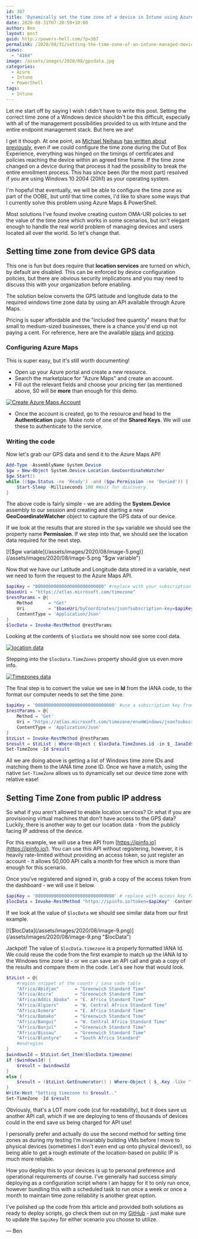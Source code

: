 ```yaml
---
id: 387
title: 'Dynamically set the time zone of a device in Intune using Azure Maps & PowerShell'
date: 2020-08-31T07:20:59+10:00
author: Ben
layout: post
guid: http://powers-hell.com/?p=387
permalink: /2020/08/31/setting-the-time-zone-of-an-intune-managed-device-using-azure-maps-powershell/
views:
  - "4164"
image: /assets/images/2020/08/gpsdata.jpg
categories:
  - Azure
  - Intune
  - PowerShell
tags:
  - Intune
---
```

Let me start off by saying I wish I didn't have to write this post. Setting the correct time zone of a Windows device shouldn't be this difficult, especially with all of the management possibilities provided to us with Intune and the entire endpoint management stack. But here we are!

<!--more-->

I get it though. At one point, as [Michael Neihaus](https://twitter.com/mniehaus) [has written about previously](https://oofhours.com/2019/12/20/configuring-time-zones-part-2/), even if we could configure the time zone during the Out of Box Experience, everything was hinged on the timings of certificates and policies reaching the device within an agreed time frame.
If the time zone changed on a device during that process it had the possibility to break the entire enrollment process. This has since been (for the most part) resolved if you are using Windows 10 2004 (20h1) as your operating system.

I'm hopeful that eventually, we will be able to configure the time zone as part of the OOBE, but until that time comes, I'd like to share some ways that I currently solve this problem using Azure Maps & PowerShell.

Most solutions I've found involve creating custom OMA-URI policies to set the value of the time zone which works in some scenarios, but isn't elegant enough to handle the real world problem of managing devices and users located all over the world. So let's change that.

## Setting time zone from device GPS data

This one is fun but does require that **location services** are turned on which, by default are disabled. This can be enforced by device configuration policies, but there are obvious security implications and you may need to discuss this with your organization before enabling.

The solution below converts the GPS latitude and longitude data to the required windows time zone data by using an API available through Azure Maps.

Pricing is super affordable and the "included free quantity" means that for small to medium-sized businesses, there is a chance you'd end up not paying a cent. For reference, here are the available [plans](https://docs.microsoft.com/en-us/azure/azure-maps/choose-pricing-tier) and [pricing](https://azure.microsoft.com/en-us/pricing/details/azure-maps/).

### Configuring Azure Maps

This is super easy, but it's still worth documenting!

* Open up your Azure portal and create a new resource.
* Search the marketplace for "Azure Maps" and create an account.
* Fill out the relevant fields and choose your pricing tier (as mentioned above, S0 will be **more** than enough for this demo.

[![Create Azure Maps Account](/assets/images/2020/08/image-4.png)](/assets/images/2020/08/image-4.png "Create Azure Maps Account")

  * Once the account is created, go to the resource and head to the **Authentication** page. Make note of one of the **Shared Keys**. We will use these to authenticate to the service.

### Writing the code

Now let's grab our GPS data and send it to the Azure Maps API!

```PowerShell
Add-Type -AssemblyName System.Device
$gw = New-Object System.Device.Location.GeoCoordinateWatcher
$gw.Start()
while (($gw.Status -ne 'Ready') -and ($gw.Permission -ne 'Denied')) {
    Start-Sleep -Milliseconds 100 #Wait for discovery.
}
```

The above code is fairly simple - we are adding the **System.Device** assembly to our session and creating and starting a new **GeoCoordinateWatcher** object to capture the GPS data of our device.

If we look at the results that are stored in the `$gw` variable we should see the property name **Permission**. If we step into that, we should see the location data required for the next step.

[![$gw variable](/assets/images/2020/08/image-5.png)](/assets/images/2020/08/image-5.png "$gw variable")

Now that we have our Latitude and Longitude data stored in a variable, next we need to form the request to the Azure Maps API.

```PowerShell
$apiKey = "00000000000000000000000000" #replace with your subscription Key
$baseUri = "https://atlas.microsoft.com/timezone"
$restParams = @{
    Method      = "Get"
    Uri         = "$baseUri/byCoordinates/json?subscription-key=$apiKey&api-version=1.0&query=$($gw.Position.Location.Latitude),$($gw.Position.Location.Longitude)"
    ContentType = 'Application/Json'
}
$locData = Invoke-RestMethod @restParams
```

Looking at the contents of `$locData` we should now see some cool data.

[![location data](/assets/images/2020/08/image-6.png)](/assets/images/2020/08/image-6.png "location data")

Stepping into the `$locData.TimeZones` property should give us even more info.

[![Timezones data](/assets/images/2020/08/image-7.png)](/assets/images/2020/08/image-7.png "Timezones data")

The final step is to convert the value we see in **Id** from the IANA code, to the format our computer needs to set the time zone.

```PowerShell
$apiKey = '000000000000000000000000000000' #use a subscription key from your Azure Maps Account
$restParams = @{
    Method = 'Get'
    Uri = "https://atlas.microsoft.com/timezone/enumWindows/json?subscription-key=$apiKey&api-version=1.0"
    ContentType = 'Application/Json'
}
$tzList = Invoke-RestMethod @restParams
$result = $tzList | Where-Object { $locData.TimeZones.id -in $_.IanaIds }
Set-TimeZone -Id $result
```

All we are doing above is getting a list of Windows time zone IDs and matching them to the IANA time zone ID. Once we have a match, using the native `Set-TimeZone` allows us to dynamically set our device time zone with relative ease!

## Setting Time Zone from public IP address

So what if you aren't allowed to enable location services? Or what if you are provisioning virtual machines that don't have access to the GPS data? Luckily, there is another way to get our location data - from the publicly facing IP address of the device.

For this example, we will use a free API from [](https://ipinfo.io)[https://ipinfo.io](https://ipinfo.io/). You can use this API without registering, however, it is heavily rate-limited without providing an access token, so just register an account - it allows 50,000 API calls a month for free which is more than enough for this scenario.

Once you've registered and signed in, grab a copy of the access token from the dashboard - we will use it below.

```PowerShell
$apiKey = '000000000000000000000000000000' # replace with access key from your ipinfo.io account
$locData = Invoke-RestMethod "https://ipinfo.io?token=$apiKey" -ContentType 'Application/Json'
```

If we look at the value of `$locData` we should see similar data from our first example.

[![$locData](/assets/images/2020/08/image-9.png)](/assets/images/2020/08/image-9.png "$locData")

Jackpot! The value of `$locData.timezone` is a properly formatted IANA Id. We could reuse the code from the first example to match up the IANA Id to the Windows time zone Id - or we can save an API call and grab a copy of the results and compare them in the code. Let's see how that would look.

```PowerShell
$tzList = @{
    #region snippet of the countr / iana code table
    "Africa/Abidjan"      = "Greenwich Standard Time"
    "Africa/Accra"        = "Greenwich Standard Time"
    "Africa/Addis_Ababa"  = "E. Africa Standard Time"
    "Africa/Algiers"      = "W. Central Africa Standard Time"
    "Africa/Asmera"       = "E. Africa Standard Time"
    "Africa/Bamako"       = "Greenwich Standard Time"
    "Africa/Bangui"       = "W. Central Africa Standard Time"
    "Africa/Banjul"       = "Greenwich Standard Time"
    "Africa/Bissau"       = "Greenwich Standard Time"
    "Africa/Blantyre"     = "South Africa Standard"
    #endregion
}
$windowsId = $tzList.Get_Item($locData.timezone)
if ($windowsId) {
    $result = $windowsId
}
else {
    $result = ($tzList.GetEnumerator() | Where-Object { $_.Key -like "*$($locData.timezone)*" }).Value
}
Write-Host "Setting timezone to $result.."
Set-TimeZone -Id $result
```

Obviously, that's a LOT more code (cut for readability), but it does save us another API call, which if we are deploying to tens of thousands of devices could in the end save us being charged for API use!

I personally prefer and actually do use the second method for setting time zones as during my testing I'm invariably building VMs before I move to physical devices (sometimes I don't even end up onto physical devices!), so being able to get a rough estimate of the location-based on public IP is much more reliable.

How you deploy this to your devices is up to personal preference and operational requirements of course. I've generally had success simply deploying as a configuration script where I am happy for it to only run once, however bundling this with a scheduled task to run once a week or once a month to maintain time zone reliability is another great option.

I've polished up the code from this article and provided both solutions as ready to deploy scripts, go check them out on my [GitHub](https://github.com/tabs-not-spaces/CodeDump/tree/master/Set-Timezone) - just make sure to update the `$apiKey` for either scenario you choose to utilize.

— Ben
